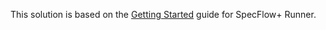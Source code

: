 This solution is based on the [Getting Started](http://www.specflow.org/getting-started/) guide for SpecFlow+ Runner.